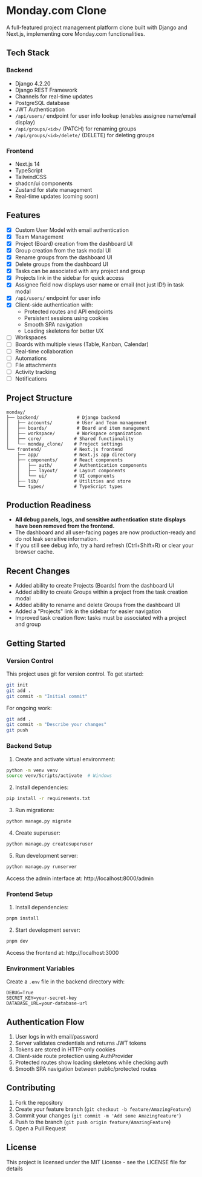 # Monday.com Clone

A full-featured project management platform clone built with Django and Next.js, implementing core Monday.com functionalities.

## Tech Stack

### Backend
- Django 4.2.20
- Django REST Framework
- Channels for real-time updates
- PostgreSQL database
- JWT Authentication
- `/api/users/` endpoint for user info lookup (enables assignee name/email display)
- `/api/groups/<id>/` (PATCH) for renaming groups
- `/api/groups/<id>/delete/` (DELETE) for deleting groups

### Frontend
- Next.js 14
- TypeScript
- TailwindCSS
- shadcn/ui components
- Zustand for state management
- Real-time updates (coming soon)

## Features

- [x] Custom User Model with email authentication
- [x] Team Management
- [x] Project (Board) creation from the dashboard UI
- [x] Group creation from the task modal UI
- [x] Rename groups from the dashboard UI
- [x] Delete groups from the dashboard UI
- [x] Tasks can be associated with any project and group
- [x] Projects link in the sidebar for quick access
- [x] Assignee field now displays user name or email (not just ID!) in task modal
- [x] `/api/users/` endpoint for user info
- [x] Client-side authentication with:
  - Protected routes and API endpoints
  - Persistent sessions using cookies
  - Smooth SPA navigation
  - Loading skeletons for better UX
- [ ] Workspaces
- [ ] Boards with multiple views (Table, Kanban, Calendar)
- [ ] Real-time collaboration
- [ ] Automations
- [ ] File attachments
- [ ] Activity tracking
- [ ] Notifications

## Project Structure

```
monday/
├── backend/              # Django backend
│   ├── accounts/         # User and Team management
│   ├── boards/           # Board and item management
│   ├── workspace/        # Workspace organization
│   ├── core/            # Shared functionality
│   └── monday_clone/    # Project settings
└── frontend/            # Next.js frontend
    ├── app/             # Next.js app directory
    ├── components/      # React components
    │   ├── auth/        # Authentication components
    │   ├── layout/      # Layout components
    │   └── ui/          # UI components
    ├── lib/             # Utilities and store
    └── types/           # TypeScript types
```

## Production Readiness

- **All debug panels, logs, and sensitive authentication state displays have been removed from the frontend.**
- The dashboard and all user-facing pages are now production-ready and do not leak sensitive information.
- If you still see debug info, try a hard refresh (Ctrl+Shift+R) or clear your browser cache.

## Recent Changes

- Added ability to create Projects (Boards) from the dashboard UI
- Added ability to create Groups within a project from the task creation modal
- Added ability to rename and delete Groups from the dashboard UI
- Added a "Projects" link in the sidebar for easier navigation
- Improved task creation flow: tasks must be associated with a project and group

## Getting Started

### Version Control

This project uses git for version control. To get started:

```bash
git init
git add .
git commit -m "Initial commit"
```

For ongoing work:
```bash
git add .
git commit -m "Describe your changes"
git push
```

### Backend Setup

1. Create and activate virtual environment:
```bash
python -m venv venv
source venv/Scripts/activate  # Windows
```

2. Install dependencies:
```bash
pip install -r requirements.txt
```

3. Run migrations:
```bash
python manage.py migrate
```

4. Create superuser:
```bash
python manage.py createsuperuser
```

5. Run development server:
```bash
python manage.py runserver
```

Access the admin interface at: http://localhost:8000/admin

### Frontend Setup

1. Install dependencies:
```bash
pnpm install
```

2. Start development server:
```bash
pnpm dev
```

Access the frontend at: http://localhost:3000

### Environment Variables

Create a `.env` file in the backend directory with:

```
DEBUG=True
SECRET_KEY=your-secret-key
DATABASE_URL=your-database-url
```

## Authentication Flow

1. User logs in with email/password
2. Server validates credentials and returns JWT tokens
3. Tokens are stored in HTTP-only cookies
4. Client-side route protection using AuthProvider
5. Protected routes show loading skeletons while checking auth
6. Smooth SPA navigation between public/protected routes

## Contributing

1. Fork the repository
2. Create your feature branch (`git checkout -b feature/AmazingFeature`)
3. Commit your changes (`git commit -m 'Add some AmazingFeature'`)
4. Push to the branch (`git push origin feature/AmazingFeature`)
5. Open a Pull Request

## License

This project is licensed under the MIT License - see the LICENSE file for details
